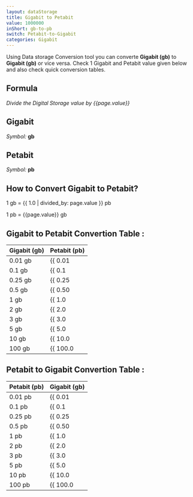 ```yaml
---
layout: dataStorage
title: Gigabit to Petabit
value: 1000000
inShort: gb-to-pb
switch: Petabit-to-Gigabit
categories: Gigabit
---
```


Using Data storage Conversion tool you can converte **Gigabit (gb)** to **Gigabit (gb)** or vice versa. Check 1 Gigabit and Petabit value given below and also check quick conversion tables.

## Formula
*Divide the Digital Storage value by {{page.value}}*

## Gigabit
*Symbol:* **gb**

## Petabit
*Symbol:* **pb**

## How to Convert Gigabit to Petabit?

1 gb = {{ 1.0 | divided_by: page.value }} pb

1 pb = {{page.value}} gb


## Gigabit to Petabit Convertion Table :

| Gigabit (gb) | Petabit (pb) |
| ---- | ---- |
| 0.01 gb | {{ 0.01 | divided_by: page.value }} pb |
| 0.1 gb | {{ 0.1 | divided_by: page.value }} pb |
| 0.25 gb | {{ 0.25 | divided_by: page.value }} pb |
| 0.5 gb | {{ 0.50 | divided_by: page.value }} pb |
| 1 gb | {{ 1.0 | divided_by: page.value }} pb |
| 2 gb | {{ 2.0 | divided_by: page.value }} pb |
| 3 gb | {{ 3.0 | divided_by: page.value }} pb |
| 5 gb | {{ 5.0 | divided_by: page.value }} pb |
| 10 gb | {{ 10.0 | divided_by: page.value }} pb |
| 100 gb | {{ 100.0 | divided_by: page.value }} pb |

## Petabit to Gigabit Convertion Table :

| Petabit (pb) | Gigabit (gb) |
| ---- | ---- |
| 0.01 pb | {{ 0.01 | times: page.value }} gb |
| 0.1 pb | {{ 0.1 | times: page.value }} gb |
| 0.25 pb | {{ 0.25 | times: page.value }} gb |
| 0.5 pb | {{ 0.50 | times: page.value }} gb |
| 1 pb | {{ 1.0 | times: page.value }} gb |
| 2 pb | {{ 2.0 | times: page.value }} gb |
| 3 pb | {{ 3.0 | times: page.value }} gb |
| 5 pb | {{ 5.0 | times: page.value }} gb |
| 10 pb | {{ 10.0 | times: page.value }} gb |
| 100 pb | {{ 100.0 | times: page.value }} gb |


<script>
document.getElementById('selectInput')[10].selected = true
document.getElementById('selectOutput')[18].selected = true
</script>
